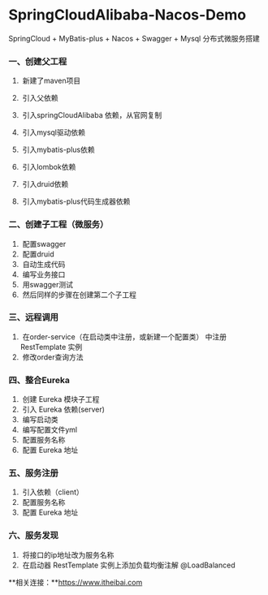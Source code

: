 # SpringCloudAlibaba-Nacos-Demo
SpringCloud + MyBatis-plus + Nacos + Swagger + Mysql 分布式微服务搭建

### 一、创建父工程

1. ​         新建了maven项目

2. ​         引入父依赖

3. ​         引入springCloudAlibaba 依赖，从官网复制

4. ​         引入mysql驱动依赖

5. ​         引入mybatis-plus依赖

6. ​         引入lombok依赖

7. ​         引入druid依赖

8. ​         引入mybatis-plus代码生成器依赖



###  二、创建子工程（微服务）

1. ​         配置swagger
2. ​         配置druid
3. ​         自动生成代码
4. ​         编写业务接口
5. ​         用swagger测试
6. ​         然后同样的步骤在创建第二个子工程

### 三、远程调用

1. ​     在order-service（在启动类中注册，或新建一个配置类） 中注册 RestTemplate 实例
2. ​     修改order查询方法

### 四、整合Eureka

1. ​     创建 Eureka 模块子工程
2. ​     引入 Eureka 依赖(server)
3. ​     编写启动类
4. ​     编写配置文件yml
5. ​     配置服务名称
6. ​     配置 Eureka 地址

###  五、服务注册

1. ​     引入依赖（client）
2. ​     配置服务名称
3. ​     配置 Eureka 地址

### 六、服务发现

1. ​     将接口的ip地址改为服务名称
2. ​     在启动器 RestTemplate 实例上添加负载均衡注解 @LoadBalanced



**相关连接：**https://www.itheibai.com
